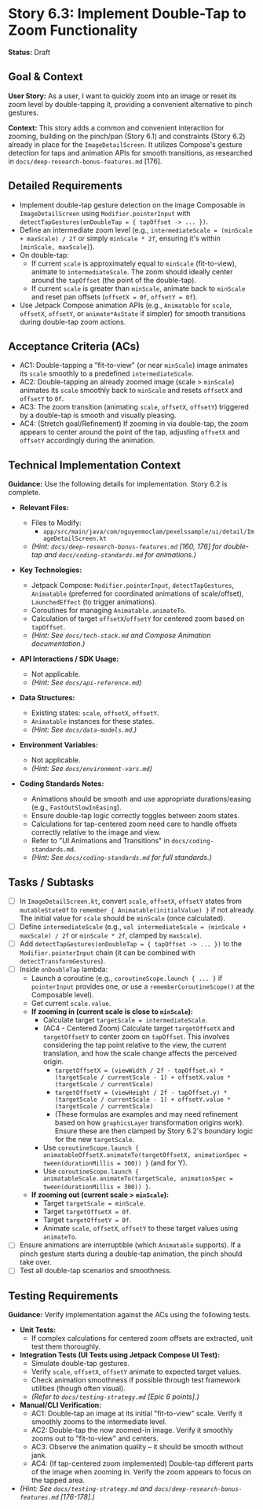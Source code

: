 
# Story 6.3: Implement Double-Tap to Zoom Functionality

**Status:** Draft

## Goal & Context

**User Story:** As a user, I want to quickly zoom into an image or reset its zoom level by double-tapping it, providing a convenient alternative to pinch gestures.

**Context:** This story adds a common and convenient interaction for zooming, building on the pinch/pan (Story 6.1) and constraints (Story 6.2) already in place for the `ImageDetailScreen`. It utilizes Compose's gesture detection for taps and animation APIs for smooth transitions, as researched in `docs/deep-research-bonus-features.md` [176].

## Detailed Requirements

* Implement double-tap gesture detection on the image Composable in `ImageDetailScreen` using `Modifier.pointerInput` with `detectTapGestures(onDoubleTap = { tapOffset -> ... })`.
* Define an intermediate zoom level (e.g., `intermediateScale = (minScale + maxScale) / 2f` or simply `minScale * 2f`, ensuring it's within `[minScale, maxScale]`).
* On double-tap:
    * If current `scale` is approximately equal to `minScale` (fit-to-view), animate to `intermediateScale`. The zoom should ideally center around the `tapOffset` (the point of the double-tap).
    * If current `scale` is greater than `minScale`, animate back to `minScale` and reset pan offsets (`offsetX = 0f`, `offsetY = 0f`).
* Use Jetpack Compose animation APIs (e.g., `Animatable` for `scale`, `offsetX`, `offsetY`, or `animate*AsState` if simpler) for smooth transitions during double-tap zoom actions.

## Acceptance Criteria (ACs)

* AC1: Double-tapping a "fit-to-view" (or near `minScale`) image animates its `scale` smoothly to a predefined `intermediateScale`.
* AC2: Double-tapping an already zoomed image (scale > `minScale`) animates its `scale` smoothly back to `minScale` and resets `offsetX` and `offsetY` to `0f`.
* AC3: The zoom transition (animating `scale`, `offsetX`, `offsetY`) triggered by a double-tap is smooth and visually pleasing.
* AC4: (Stretch goal/Refinement) If zooming in via double-tap, the zoom appears to center around the point of the tap, adjusting `offsetX` and `offsetY` accordingly during the animation.

## Technical Implementation Context

**Guidance:** Use the following details for implementation. Story 6.2 is complete.

* **Relevant Files:**
    * Files to Modify:
        * `app/src/main/java/com/nguyenmoclam/pexelssample/ui/detail/ImageDetailScreen.kt`
    * _(Hint: `docs/deep-research-bonus-features.md` [160, 176] for double-tap and `docs/coding-standards.md` for animations.)_

* **Key Technologies:**
    * Jetpack Compose: `Modifier.pointerInput`, `detectTapGestures`, `Animatable` (preferred for coordinated animations of scale/offset), `LaunchedEffect` (to trigger animations).
    * Coroutines for managing `Animatable.animateTo`.
    * Calculation of target `offsetX`/`offsetY` for centered zoom based on `tapOffset`.
    * _(Hint: See `docs/tech-stack.md` and Compose Animation documentation.)_

* **API Interactions / SDK Usage:**
    * Not applicable.
    * _(Hint: See `docs/api-reference.md`)_

* **Data Structures:**
    * Existing states: `scale`, `offsetX`, `offsetY`.
    * `Animatable` instances for these states.
    * _(Hint: See `docs/data-models.md`.)_

* **Environment Variables:**
    * Not applicable.
    * _(Hint: See `docs/environment-vars.md`)_

* **Coding Standards Notes:**
    * Animations should be smooth and use appropriate durations/easing (e.g., `FastOutSlowInEasing`).
    * Ensure double-tap logic correctly toggles between zoom states.
    * Calculations for tap-centered zoom need care to handle offsets correctly relative to the image and view.
    * Refer to "UI Animations and Transitions" in `docs/coding-standards.md`.
    * _(Hint: See `docs/coding-standards.md` for full standards.)_

## Tasks / Subtasks

* [ ] In `ImageDetailScreen.kt`, convert `scale`, `offsetX`, `offsetY` states from `mutableStateOf` to `remember { Animatable(initialValue) }` if not already. The initial value for `scale` should be `minScale` (once calculated).
* [ ] Define `intermediateScale` (e.g., `val intermediateScale = (minScale + maxScale) / 2f` or `minScale * 2f`, clamped by `maxScale`).
* [ ] Add `detectTapGestures(onDoubleTap = { tapOffset -> ... })` to the `Modifier.pointerInput` chain (it can be combined with `detectTransformGestures`).
* [ ] Inside `onDoubleTap` lambda:
    * Launch a coroutine (e.g., `coroutineScope.launch { ... }` if `pointerInput` provides one, or use a `rememberCoroutineScope()` at the Composable level).
    * Get current `scale.value`.
    * **If zooming in (current scale is close to `minScale`):**
        * Calculate target `targetScale = intermediateScale`.
        * (AC4 - Centered Zoom) Calculate target `targetOffsetX` and `targetOffsetY` to center zoom on `tapOffset`. This involves considering the tap point relative to the view, the current translation, and how the scale change affects the perceived origin.
            * `targetOffsetX = (viewWidth / 2f - tapOffset.x) * (targetScale / currentScale - 1) + offsetX.value * (targetScale / currentScale)`
            * `targetOffsetY = (viewHeight / 2f - tapOffset.y) * (targetScale / currentScale - 1) + offsetY.value * (targetScale / currentScale)`
            * (These formulas are examples and may need refinement based on how `graphicsLayer` transformation origins work). Ensure these are then clamped by Story 6.2's boundary logic for the new `targetScale`.
        * Use `coroutineScope.launch { animatableOffsetX.animateTo(targetOffsetX, animationSpec = tween(durationMillis = 300)) }` (and for Y).
        * Use `coroutineScope.launch { animatableScale.animateTo(targetScale, animationSpec = tween(durationMillis = 300)) }`.
    * **If zooming out (current scale > `minScale`):**
        * Target `targetScale = minScale`.
        * Target `targetOffsetX = 0f`.
        * Target `targetOffsetY = 0f`.
        * Animate `scale`, `offsetX`, `offsetY` to these target values using `animateTo`.
* [ ] Ensure animations are interruptible (which `Animatable` supports). If a pinch gesture starts during a double-tap animation, the pinch should take over.
* [ ] Test all double-tap scenarios and smoothness.

## Testing Requirements

**Guidance:** Verify implementation against the ACs using the following tests.

* **Unit Tests:**
    * If complex calculations for centered zoom offsets are extracted, unit test them thoroughly.
* **Integration Tests (UI Tests using Jetpack Compose UI Test):**
    * Simulate double-tap gestures.
    * Verify `scale`, `offsetX`, `offsetY` animate to expected target values.
    * Check animation smoothness if possible through test framework utilities (though often visual).
    * _(Refer to `docs/testing-strategy.md` [Epic 6 points].)_
* **Manual/CLI Verification:**
    * AC1: Double-tap an image at its initial "fit-to-view" scale. Verify it smoothly zooms to the intermediate level.
    * AC2: Double-tap the now zoomed-in image. Verify it smoothly zooms out to "fit-to-view" and centers.
    * AC3: Observe the animation quality – it should be smooth without jank.
    * AC4: (If tap-centered zoom implemented) Double-tap different parts of the image when zooming in. Verify the zoom appears to focus on the tapped area.
* _(Hint: See `docs/testing-strategy.md` and `docs/deep-research-bonus-features.md` [176-178].)_
